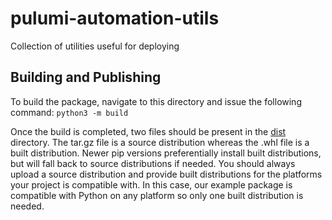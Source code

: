 # pulumi-automation-utils
Collection of utilities useful for deploying 


## Building and Publishing 

To build the package, navigate to this directory and issue the following command:
`python3 -m build`

Once the build is completed, two files should be present in the [dist](./dist/) directory. The tar.gz file is a source distribution whereas the .whl file is a built distribution. Newer pip versions preferentially install built distributions, but will fall back to source distributions if needed. You should always upload a source distribution and provide built distributions for the platforms your project is compatible with. In this case, our example package is compatible with Python on any platform so only one built distribution is needed.

